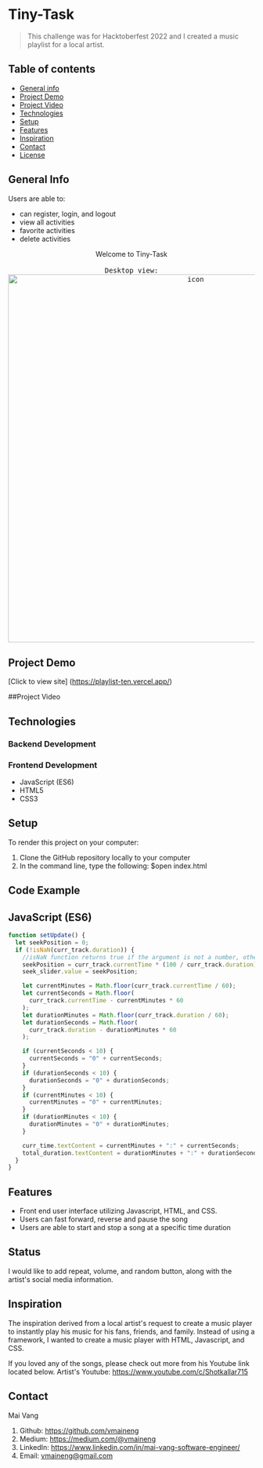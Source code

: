 # Tiny-Task
>This challenge was for Hacktoberfest 2022 and I created a music playlist for a local artist.

## Table of contents
* [General info](#general-info)
* [Project Demo](#project-demo)
* [Project Video](#project-video)
* [Technologies](#technologies)
* [Setup](#setup)
* [Features](#features)
* [Inspiration](#inspiration)
* [Contact](#contact)
* [License](#license)

## General Info
Users are able to:

- can register, login, and logout
- view all activities
- favorite activities
- delete activities

<div align="center">Welcome to Tiny-Task </div>
<br/>
<div align="center">
<kbd>
Desktop view:
<img width="750" alt="icon" src="https://user-images.githubusercontent.com/100221733/195726467-b8f4cbc7-5cc7-463e-8a9b-736b04255ab0.png">
</kbd>
</div>

## Project Demo
[Click to view site] (https://playlist-ten.vercel.app/)

##Project Video

## Technologies
### Backend Development 


### Frontend Development 
* JavaScript (ES6)
* HTML5
* CSS3

## Setup
To render this project on your computer:
1. Clone the GitHub repository locally to your computer
2. In the command line, type the following:
$open index.html

## Code Example
## JavaScript (ES6)

```js
function setUpdate() {
  let seekPosition = 0;
  if (!isNaN(curr_track.duration)) {
    //isNaN function returns true if the argument is not a number, otherwise it is false
    seekPosition = curr_track.currentTime * (100 / curr_track.duration);
    seek_slider.value = seekPosition;

    let currentMinutes = Math.floor(curr_track.currentTime / 60);
    let currentSeconds = Math.floor(
      curr_track.currentTime - currentMinutes * 60
    );
    let durationMinutes = Math.floor(curr_track.duration / 60);
    let durationSeconds = Math.floor(
      curr_track.duration - durationMinutes * 60
    );

    if (currentSeconds < 10) {
      currentSeconds = "0" + currentSeconds;
    }
    if (durationSeconds < 10) {
      durationSeconds = "0" + durationSeconds;
    }
    if (currentMinutes < 10) {
      currentMinutes = "0" + currentMinutes;
    }
    if (durationMinutes < 10) {
      durationMinutes = "0" + durationMinutes;
    }

    curr_time.textContent = currentMinutes + ":" + currentSeconds;
    total_duration.textContent = durationMinutes + ":" + durationSeconds;
  }
}
```

## Features

* Front end user interface utilizing Javascript, HTML, and CSS. 
* Users can fast forward, reverse and pause the song
* Users are able to start and stop a song at a specific time duration


## Status

I would like to add repeat, volume, and random button, along with the artist's social media information. 

## Inspiration

The inspiration derived from a local artist's request to create a music player to instantly play his music for his fans, friends, and family. Instead of using a framework, I wanted to create a music player with HTML, Javascript, and CSS. 

If you loved any of the songs, please check out more from his Youtube link located below.
Artist's Youtube: https://www.youtube.com/c/Shotkallar715

## Contact
Mai Vang

1. Github: https://github.com/vmaineng
2. Medium: https://medium.com/@vmaineng
3. LinkedIn: https://www.linkedin.com/in/mai-vang-software-engineer/
4. Email: vmaineng@gmail.com
